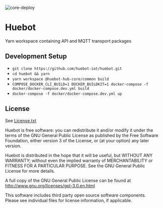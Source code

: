 ![core-deploy](https://github.com/huebot-iot/hub-core/actions/workflows/deploy.yml/badge.svg)

# Huebot 
Yarn workspace containing API and MQTT transport packages

## Development Setup
- `git clone https://github.com/huebot-iot/huebot.git`
- `cd huebot && yarn`
- `yarn workspace @huebot-hub-core/common build`
- `COMPOSE_DOCKER_CLI_BUILD=1 DOCKER_BUILDKIT=1 docker-compose -f docker/docker-compose.dev.yml build`
- `docker-compose -f docker/docker-compose.dev.yml up `

## License
See [License.txt](https://github.com/huebot-iot/hub-core/blob/main/LICENSE.txt)

Huebot is free software: you can redistribute it and/or modify it under the terms of the GNU General Public License as published by the Free Software Foundation, either version 3 of the License, or (at your option) any later version.

Huebot is distributed in the hope that it will be useful, but WITHOUT ANY WARRANTY; without even the implied warranty of MERCHANTABILITY or FITNESS FOR A PARTICULAR PURPOSE. See the GNU General Public License for more details.

A full copy of the GNU General Public License can be found at http://www.gnu.org/licenses/gpl-3.0.en.html

This software includes third party open source software components. Please see individual files for license information, if applicable.
